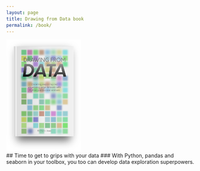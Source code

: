 ```yaml
---
layout: page
title: Drawing from Data book
permalink: /book/
---
```


<div style="display:inline-block;vertical-align:center;">
<img src="../images/drawing_from_data.png" alt="drawing" width="200"/>
</div>
<div style="display:inline-block;">
## Time to get to grips with your data
### With Python, pandas and seaborn in your toolbox, you too can develop data exploration superpowers.
</div>
